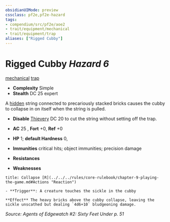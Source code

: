 ```yaml
---
obsidianUIMode: preview
cssclass: pf2e,pf2e-hazard
tags:
- compendium/src/pf2e/aoe2
- trait/equipment/mechanical
- trait/equipment/trap
aliases: ["Rigged Cubby"]
---
```

# Rigged Cubby *Hazard 6*  
[mechanical](mechanical.md)  [trap](trap.md)  

- **Complexity** Simple
- **Stealth** DC 25 expert  

A [hidden](conditions.md#Hidden) string connected to precariously stacked bricks causes the cubby to collapse in on itself when the string is pulled.

- **Disable** [Thievery](../../skills.md#Thievery) DC 20 to cut the string without setting off the trap.  

- **AC** 25 , **Fort** +0, **Ref** +0
- **HP** 1; **default Hardness** 0, 
- **Immunities** critical hits; object immunities; precision damage
- **Resistances** 
- **Weaknesses** 
     
```ad-embed-ability
title: Collapse [R](../../../rules/core-rulebook/chapter-9-playing-the-game.md#Actions "Reaction")

- **Trigger**: A creature touches the sickle in the cubby

**Effect** The heavy bricks above the cubby collapse, leaving the sickle unscathed but dealing `4d6+10` bludgeoning damage.
```

*Source: Agents of Edgewatch #2: Sixty Feet Under p. 51*
